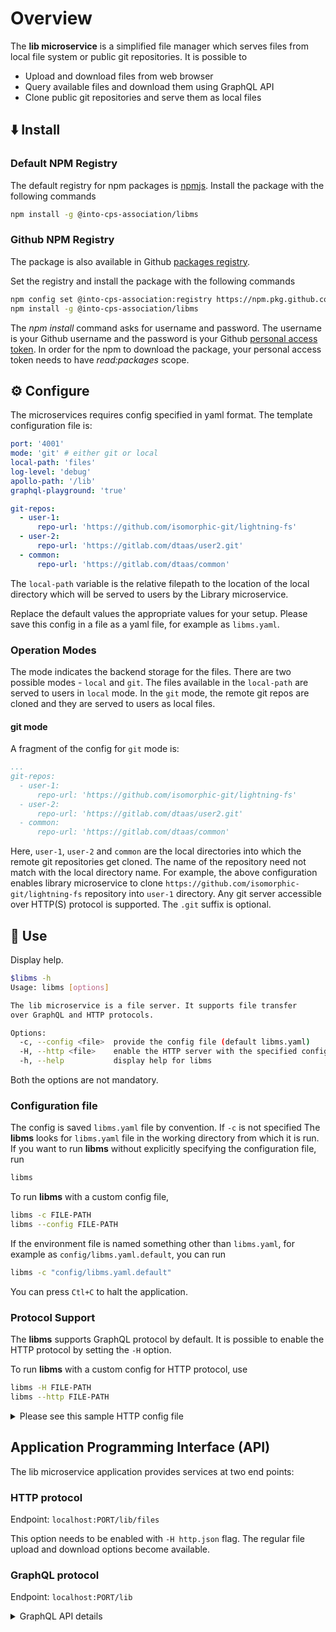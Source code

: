 # Overview

The **lib microservice** is a simplified file manager which serves files
from local file system or public git repositories. It is possible to

* Upload and download files from web browser
* Query available files and download them using GraphQL API
* Clone public git repositories and serve them as local files

## :arrow_down: Install

### Default NPM Registry

The default registry for npm packages is [npmjs](https://registry.npmjs.org).
Install the package with the following commands

```bash
npm install -g @into-cps-association/libms
```

### Github NPM Registry

The package is also available in Github
[packages registry](https://github.com/orgs/INTO-CPS-Association/packages).

Set the registry and install the package with the following commands

```bash
npm config set @into-cps-association:registry https://npm.pkg.github.com
npm install -g @into-cps-association/libms
```

The _npm install_ command asks for username and password. The username is
your Github username and the password is your Github
[personal access token](https://docs.github.com/en/authentication/keeping-your-account-and-data-secure/managing-your-personal-access-tokens).
In order for the npm to download the package, your personal access token
needs to have _read:packages_ scope.

## :gear: Configure

The microservices requires config specified in yaml format.
The template configuration file is:

```yaml
port: '4001'
mode: 'git' # either git or local
local-path: 'files'
log-level: 'debug'
apollo-path: '/lib'
graphql-playground: 'true'

git-repos:
  - user-1: 
      repo-url: 'https://github.com/isomorphic-git/lightning-fs'
  - user-2: 
      repo-url: 'https://gitlab.com/dtaas/user2.git'
  - common: 
      repo-url: 'https://gitlab.com/dtaas/common'
```

The `local-path` variable is the relative filepath to the
location of the local directory which will be served to users
by the Library microservice.

Replace the default values the appropriate values for your setup.
Please save this config in a file as a yaml file, for example as `libms.yaml`.

### Operation Modes

The mode indicates the backend storage for the files.
There are two possible modes - `local` and `git`.
The files available in the `local-path` are served to users in `local` mode.
In the `git` mode, the remote git repos are cloned and they are
served to users as local files.

#### git mode

A fragment of the config for `git` mode is:

```yaml
...
git-repos:
  - user-1: 
      repo-url: 'https://github.com/isomorphic-git/lightning-fs'
  - user-2: 
      repo-url: 'https://gitlab.com/dtaas/user2.git'
  - common: 
      repo-url: 'https://gitlab.com/dtaas/common'
```

Here, `user-1`, `user-2` and `common` are the local directories into which
the remote git repositories get cloned. The name of the repository need not
match with the local directory name. For example, the above configuration
enables library microservice to clone
`https://github.com/isomorphic-git/lightning-fs` repository into
`user-1` directory. Any git server accessible over
HTTP(S) protocol is supported.
The `.git` suffix is optional.

## :rocket: Use

Display help.

```bash
$libms -h
Usage: libms [options]

The lib microservice is a file server. It supports file transfer
over GraphQL and HTTP protocols.

Options:
  -c, --config <file>  provide the config file (default libms.yaml)
  -H, --http <file>    enable the HTTP server with the specified config
  -h, --help           display help for libms
```

Both the options are not mandatory.

### Configuration file

The config is saved `libms.yaml` file by convention. If `-c` is not specified
The **libms** looks for
`libms.yaml` file in the working directory from which it is run.
If you want to run **libms** without explicitly specifying the configuration
file, run

```bash
libms
```

To run **libms** with a custom config file,

```bash
libms -c FILE-PATH
libms --config FILE-PATH
```

If the environment file is named something other than `libms.yaml`,
for example as `config/libms.yaml.default`, you can run

```sh
libms -c "config/libms.yaml.default"
```

You can press `Ctl+C` to halt the application.

### Protocol Support

The **libms** supports GraphQL protocol by default.
It is possible to enable the HTTP protocol by setting
the `-H` option.

To run **libms** with a custom config for HTTP protocol, use

```bash
libms -H FILE-PATH
libms --http FILE-PATH
```

<details>
<summary>Please see this sample HTTP config file</summary>

```json
{
  "name": "DTaaS Fileserver",
  "auth": false,
  "editor": "edward",
  "packer": "zip",
  "diff": true,
  "zip": true,
  "buffer": true,
  "dirStorage": true,
  "online": false,
  "open": false,
  "oneFilePanel": true,
  "keysPanel": false,
  "prefix": "/lib/files",
  "confirmCopy": true,
  "confirmMove": true,
  "showConfig": false,
  "showDotFiles": false,
  "showFileName": true,
  "contact": false,
  "configDialog": false,
  "console": false,
  "terminal": false,
  "vim": false,
  "columns": "name-size-date-owner-mode",
  "export": false,
  "import": false,
  "dropbox": false,
  "dropboxToken": "",
  "log": true
}
```

</details>

## Application Programming Interface (API)

The lib microservice application provides services at
two end points:

### HTTP protocol

Endpoint: `localhost:PORT/lib/files`

This option needs to be enabled with `-H http.json` flag.
The regular file upload and download options become available.

### GraphQL protocol

Endpoint: `localhost:PORT/lib`

<details>
<summary>GraphQL API details</summary>
The lib microservice takes two distinct GraphQL queries.

#### Directory Listing

This query receives directory path and provides list of files
in that directory. A sample query and response are given here.

``` graphql
query {
  listDirectory(path: "user1") {
    repository {
      tree {
        blobs {
          edges {
            node {
              name
              type
            }
          }
        }
        trees {
          edges {
            node {
              name
              type
            }
          }
        }
      }
    }
  }
}
```

``` graphql
{
  "data": {
    "listDirectory": {
      "repository": {
        "tree": {
          "blobs": {
            "edges": []
          },
          "trees": {
            "edges": [
              {
                "node": {
                  "name": "common",
                  "type": "tree"
                }
              },
              {
                "node": {
                  "name": "data",
                  "type": "tree"
                }
              },
              {
                "node": {
                  "name": "digital twins",
                  "type": "tree"
                }
              },
              {
                "node": {
                  "name": "functions",
                  "type": "tree"
                }
              },
              {
                "node": {
                  "name": "models",
                  "type": "tree"
                }
              },
              {
                "node": {
                  "name": "tools",
                  "type": "tree"
                }
              }
            ]
          }
        }
      }
    }
  }
}
```

#### Fetch a File

This query receives directory path and send the file contents to user in response.

To check this query, create a file `files/user2/data/welcome.txt`
with content of `hello world`.

A sample query and response are given here.

```graphql
query {
  readFile(path: "user2/data/sample.txt") {
    repository {
      blobs {
        nodes {
          name
          rawBlob
          rawTextBlob
        }
      }
    }
  }
}
```

```graphql
{
  "data": {
    "readFile": {
      "repository": {
        "blobs": {
          "nodes": [
            {
              "name": "sample.txt",
              "rawBlob": "hello world",
              "rawTextBlob": "hello world"
            }
          ]
        }
      }
    }
  }
}
```

### Direct HTTP API Calls in lieu of GraphQL API Calls

The lib microservice also supports making API calls using HTTP POST requests.
Simply send a POST request to the URL endpoint with the GraphQL query in
the request body. Make sure to set the Content-Type header to
"application/json".

The easiest way to perform HTTP requests is to use
[HTTPie](https://github.com/httpie/desktop/releases)
desktop application.
You can download the Ubuntu AppImage and run it. Select the following options:

```txt
Method: POST
URL: localhost:4001
Body: <<copy the json code from examples below>>
Content Type: text/json
```

Here are examples of the HTTP requests and responses for the HTTP API calls.

#### Directory listing

<!-- markdownlint-disable MD013 -->

```http
POST /lib HTTP/1.1
Host: localhost:4001
Content-Type: application/json
Content-Length: 388

{
   "query":"query {\n  listDirectory(path: \"user1\") {\n    repository {\n      tree {\n        blobs {\n          edges {\n            node {\n              name\n              type\n            }\n          }\n        }\n        trees {\n          edges {\n            node {\n              name\n              type\n            }\n          }\n        }\n      }\n    }\n  }\n}"
}
```

This HTTP POST request will generate the following HTTP response message.

```http
HTTP/1.1 200 OK
Access-Control-Allow-Origin: *
Connection: close
Content-Length: 306
Content-Type: application/json; charset=utf-8
Date: Tue, 26 Sep 2023 20:26:49 GMT
X-Powered-By: Express

{"data":{"listDirectory":{"repository":{"tree":{"blobs":{"edges":[]},"trees":{"edges":[{"node":{"name":"data","type":"tree"}},{"node":{"name":"digital twins","type":"tree"}},{"node":{"name":"functions","type":"tree"}},{"node":{"name":"models","type":"tree"}},{"node":{"name":"tools","type":"tree"}}]}}}}}}
```

#### Fetch a file

This query receives directory path and send the file contents to user in response.

To check this query, create a file `files/user2/data/welcome.txt`
with content of `hello world`.

```http
POST /lib HTTP/1.1
Host: localhost:4001
Content-Type: application/json
Content-Length: 217

{
   "query":"query {\n  readFile(path: \"user2/data/welcome.txt\") {\n    repository {\n      blobs {\n        nodes {\n          name\n          rawBlob\n          rawTextBlob\n        }\n      }\n    }\n  }\n}"
}
```

```http
HTTP/1.1 200 OK
Access-Control-Allow-Origin: *
Connection: close
Content-Length: 134
Content-Type: application/json; charset=utf-8
Date: Wed, 27 Sep 2023 09:17:18 GMT
X-Powered-By: Express

{"data":{"readFile":{"repository":{"blobs":{"nodes":[{"name":"welcome.txt","rawBlob":"hello world","rawTextBlob":"hello world"}]}}}}}
```

<!-- markdownlint-enable MD013 -->
</details>
